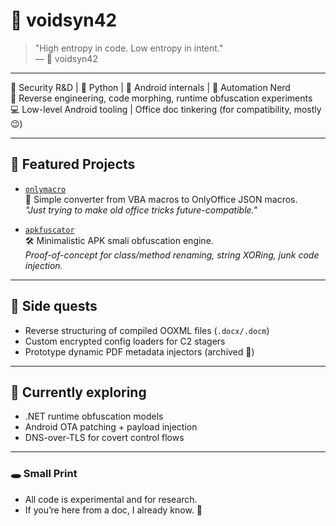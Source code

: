 # 👾 voidsyn42

> "High entropy in code. Low entropy in intent."  
> — 👤 voidsyn42

---

🧪 Security R&D | 🐍 Python | 📱 Android internals | 🧬 Automation Nerd  
💼 Reverse engineering, code morphing, runtime obfuscation experiments  
💻 Low-level Android tooling | Office doc tinkering (for compatibility, mostly 😉)

---

## 📌 Featured Projects

- [`onlymacro`](https://github.com/voidsyn42/onlymacro)  
  🔁 Simple converter from VBA macros to OnlyOffice JSON macros.  
  *"Just trying to make old office tricks future-compatible."*

- [`apkfuscator`](https://github.com/voidsyn42/apkfuscator)  
  🛠️ Minimalistic APK smali obfuscation engine.  
  *Proof-of-concept for class/method renaming, string XORing, junk code injection.*

---

## 💭 Side quests

- Reverse structuring of compiled OOXML files (`.docx/.docm`)
- Custom encrypted config loaders for C2 stagers
- Prototype dynamic PDF metadata injectors (archived 👀)

---

## 🤖 Currently exploring

- .NET runtime obfuscation models  
- Android OTA patching + payload injection  
- DNS-over-TLS for covert control flows

---

### 🕳️ Small Print

- All code is experimental and for research.  
- If you’re here from a doc, I already know. 🫣

